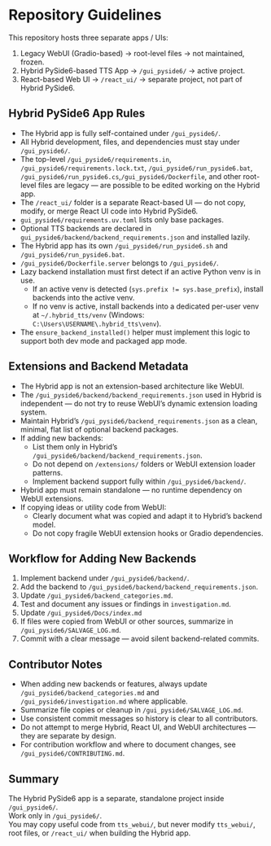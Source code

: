 # Repository Guidelines

This repository hosts three separate apps / UIs:

1. Legacy WebUI (Gradio-based) → root-level files → not maintained, frozen.
2. Hybrid PySide6-based TTS App → `/gui_pyside6/` → active project.
3. React-based Web UI → `/react_ui/` → separate project, not part of Hybrid PySide6.

## Hybrid PySide6 App Rules

- The Hybrid app is fully self-contained under `/gui_pyside6/`.
- All Hybrid development, files, and dependencies must stay under `/gui_pyside6/`.
- The top-level `/gui_pyside6/requirements.in`, `/gui_pyside6/requirements.lock.txt`, `/gui_pyside6/run_pyside6.bat`, `/gui_pyside6/run_pyside6.cs`,`/gui_pyside6/Dockerfile`, and other root-level files are legacy — are possible to be edited working on the Hybrid app.
- The `/react_ui/` folder is a separate React-based UI — do not copy, modify, or merge React UI code into Hybrid PySide6.
- `gui_pyside6/requirements.uv.toml` lists only base packages.
- Optional TTS backends are declared in `gui_pyside6/backend/backend_requirements.json` and installed lazily.
- The Hybrid app has its own `/gui_pyside6/run_pyside6.sh` and `/gui_pyside6/run_pyside6.bat`.
- `/gui_pyside6/Dockerfile.server` belongs to `/gui_pyside6/`.
- Lazy backend installation must first detect if an active Python venv is in use.
    - If an active venv is detected (`sys.prefix != sys.base_prefix`), install backends into the active venv.
    - If no venv is active, install backends into a dedicated per-user venv at `~/.hybrid_tts/venv` (Windows: `C:\Users\USERNAME\.hybrid_tts\venv`).
- The `ensure_backend_installed()` helper must implement this logic to support both dev mode and packaged app mode.

## Extensions and Backend Metadata

- The Hybrid app is not an extension-based architecture like WebUI.
- The `/gui_pyside6/backend/backend_requirements.json` used in Hybrid is independent — do not try to reuse WebUI’s dynamic extension loading system.
- Maintain Hybrid’s `/gui_pyside6/backend_requirements.json` as a clean, minimal, flat list of optional backend packages.
- If adding new backends:
    - List them only in Hybrid’s `/gui_pyside6/backend/backend_requirements.json`.
    - Do not depend on `/extensions/` folders or WebUI extension loader patterns.
    - Implement backend support fully within `/gui_pyside6/backend/`.
- Hybrid app must remain standalone — no runtime dependency on WebUI extensions.
- If copying ideas or utility code from WebUI:
    - Clearly document what was copied and adapt it to Hybrid’s backend model.
    - Do not copy fragile WebUI extension hooks or Gradio dependencies.

## Workflow for Adding New Backends

1. Implement backend under `/gui_pyside6/backend/`.
2. Add the backend to `/gui_pyside6/backend/backend_requirements.json`.
3. Update `/gui_pyside6/backend_categories.md`.
4. Test and document any issues or findings in `investigation.md`.
5. Update `/gui_pyside6/Docs/index.md`
6. If files were copied from WebUI or other sources, summarize in `/gui_pyside6/SALVAGE_LOG.md`.
7. Commit with a clear message — avoid silent backend-related commits.

## Contributor Notes

- When adding new backends or features, always update `/gui_pyside6/backend_categories.md` and `/gui_pyside6/investigation.md` where applicable.
- Summarize file copies or cleanup in `/gui_pyside6/SALVAGE_LOG.md`.
- Use consistent commit messages so history is clear to all contributors.
- Do not attempt to merge Hybrid, React UI, and WebUI architectures — they are separate by design.
- For contribution workflow and where to document changes, see `/gui_pyside6/CONTRIBUTING.md`.

## Summary

The Hybrid PySide6 app is a separate, standalone project inside `/gui_pyside6/`.  
Work only in `/gui_pyside6/`.  
You may copy useful code from `tts_webui/`, but never modify `tts_webui/`, root files, or `/react_ui/` when building the Hybrid app.
